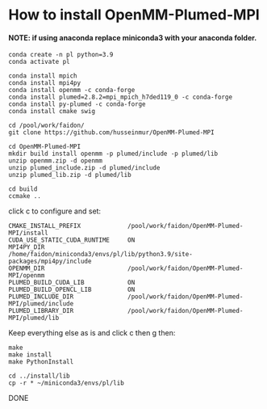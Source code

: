 # How to install OpenMM-Plumed-MPI

#### NOTE: if using anaconda replace miniconda3 with your anaconda folder.

```
conda create -n pl python=3.9
conda activate pl

conda install mpich
conda install mpi4py
conda install openmm -c conda-forge
conda install plumed=2.8.2=mpi_mpich_h7ded119_0 -c conda-forge
conda install py-plumed -c conda-forge
conda install cmake swig

cd /pool/work/faidon/
git clone https://github.com/husseinmur/OpenMM-Plumed-MPI

cd OpenMM-Plumed-MPI
mkdir build install openmm -p plumed/include -p plumed/lib
unzip openmm.zip -d openmm
unzip plumed_include.zip -d plumed/include
unzip plumed_lib.zip -d plumed/lib

cd build
ccmake ..
```

click c to configure and set:
```
CMAKE_INSTALL_PREFIX             /pool/work/faidon/OpenMM-Plumed-MPI/install
CUDA_USE_STATIC_CUDA_RUNTIME     ON
MPI4PY_DIR                       /home/faidon/miniconda3/envs/pl/lib/python3.9/site-packages/mpi4py/include
OPENMM_DIR                       /pool/work/faidon/OpenMM-Plumed-MPI/openmm
PLUMED_BUILD_CUDA_LIB            ON
PLUMED_BUILD_OPENCL_LIB          ON
PLUMED_INCLUDE_DIR               /pool/work/faidon/OpenMM-Plumed-MPI/plumed/include
PLUMED_LIBRARY_DIR               /pool/work/faidon/OpenMM-Plumed-MPI/plumed/lib
```
Keep everything else as is and click c then g then:
```
make
make install
make PythonInstall

cd ../install/lib
cp -r * ~/miniconda3/envs/pl/lib
```
DONE
